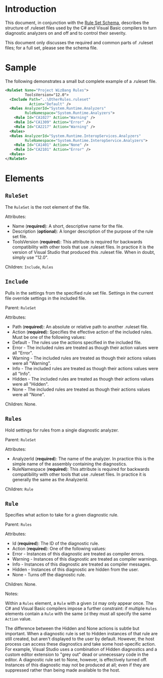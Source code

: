 Introduction
============

This document, in conjunction with the [Rule Set Schema](..//..//src//Compilers//Core//Portable//RuleSet//RuleSetSchema.xsd), describes the structure of .ruleset files used by the C# and Visual Basic compilers to turn diagnostic analyzers on and off and to control their severity.

This document only discusses the required and common parts of .ruleset files; for a full set, please see the schema file.

Sample
=====

The following demonstrates a small but complete example of a .ruleset file.

``` XML
<RuleSet Name="Project WizBang Rules">
         ToolsVersion="12.0">
  <Include Path="..\OtherRules.ruleset" 
           Action="Default" />
  <Rules AnalyzerId="System.Runtime.Analyzers"
         RuleNamespace="System.Runtime.Analyzers">
    <Rule Id="CA1027" Action="Warning" />
    <Rule Id="CA1309" Action="Error" />
    <Rule Id="CA2217" Action="Warning" />
  <Rules>
  <Rules AnalyzerId="System.Runtime.InteropServices.Analyzers"
         RuleNamespace="System.Runtime.InteropService.Analyzers">
    <Rule Id="CA1401" Action="None" />
    <Rule Id="CA2101" Action="Error" />
  <Rules>
</RuleSet>
```


Elements
========

`RuleSet`
---------

The `RuleSet` is the root element of the file.

Attributes:
* Name (**required**): A short, descriptive name for the file.
* Description (**optional**): A longer description of the purpose of the rule set file.
* ToolsVersion (**required**): This attribute is required for backwards compatibility with other tools that use .ruleset files. In practice it is the version of Visual Studio that produced this .ruleset file. When in doubt, simply use "12.0".

Children: `Include`, `Rules`

`Include`
---------

Pulls in the settings from the specified rule set file. Settings in the current file override settings in the included file.

Parent: `RuleSet`

Attributes:
* Path (**required**): An absolute or relative path to another .ruleset file.
* Action (**required**): Specifies the effective action of the included rules. Must be one of the following values:
 * Default - The rules use the actions specified in the included file.
 * Error - The included rules are treated as though their action values were all "Error".
 * Warning - The included rules are treated as though their actions values were all "Warning".
 * Info - The included rules are treated as though their actions values were all "Info".
 * Hidden - The included rules are treated as though their actions values were all "Hidden".
 * None - The included rules are treated as though their actions values were all "None".

Children: None.

`Rules`
-------

Hold settings for rules from a single diagnostic analyzer.

Parent: `RuleSet`

Attributes:
* AnalyzerId (**required**): The name of the analyzer. In practice this is the simple name of the assembly containing the diagnostics.
* RuleNamespace (**required**): This attribute is required for backwards compatibility with other tools that use .ruleset files. In practice it is generally the same as the AnalyzerId.

Children: `Rule`

`Rule`
------

Specifies what action to take for a given diagnostic rule.

Parent: `Rules`

Attributes:
* Id (**required**): The ID of the diagnostic rule.
* Action (**required**): One of the following values:
 * Error - Instances of this diagnostic are treated as compiler errors.
 * Warning - Instances of this diagnostic are treated as compiler warnings.
 * Info - Instances of this diagnostic are treated as compiler messages.
 * Hidden - Instances of this diagnostic are hidden from the user.
 * None - Turns off the diagnostic rule.

Children: None.

Notes:

Within a `Rules` element, a `Rule` with a given `Id` may only appear once. The C# and Visual Basic compilers impose a further constraint: if multiple `Rules` elements contain a `Rule` with the same `Id` they must all specify the same `Action` value.

The difference between the Hidden and None actions is subtle but important. When a diagnostic rule is set to Hidden instances of that rule are still created, but aren't displayed to the user by default. However, the host process can access these diagnostics and take some host-specific action. For example, Visual Studio uses a combination of Hidden diagnostics and a custom editor extension to "grey out" dead or unnecessary code in the editor. A diagnostic rule set to None, however, is effectively turned off. Instances of this diagnostic may not be produced at all; even if they are suppressed rather than being made available to the host.
